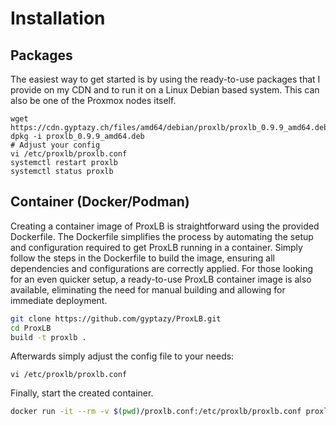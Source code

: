 # Installation

## Packages
The easiest way to get started is by using the ready-to-use packages that I provide on my CDN and to run it on a Linux Debian based system. This can also be one of the Proxmox nodes itself.

```
wget https://cdn.gyptazy.ch/files/amd64/debian/proxlb/proxlb_0.9.9_amd64.deb
dpkg -i proxlb_0.9.9_amd64.deb
# Adjust your config
vi /etc/proxlb/proxlb.conf
systemctl restart proxlb
systemctl status proxlb
```

## Container (Docker/Podman)
Creating a container image of ProxLB is straightforward using the provided Dockerfile. The Dockerfile simplifies the process by automating the setup and configuration required to get ProxLB running in a container. Simply follow the steps in the Dockerfile to build the image, ensuring all dependencies and configurations are correctly applied. For those looking for an even quicker setup, a ready-to-use ProxLB container image is also available, eliminating the need for manual building and allowing for immediate deployment.

```bash
git clone https://github.com/gyptazy/ProxLB.git
cd ProxLB
build -t proxlb .
```

Afterwards simply adjust the config file to your needs:
```
vi /etc/proxlb/proxlb.conf
```

Finally, start the created container.
```bash
docker run -it --rm -v $(pwd)/proxlb.conf:/etc/proxlb/proxlb.conf proxlb
```